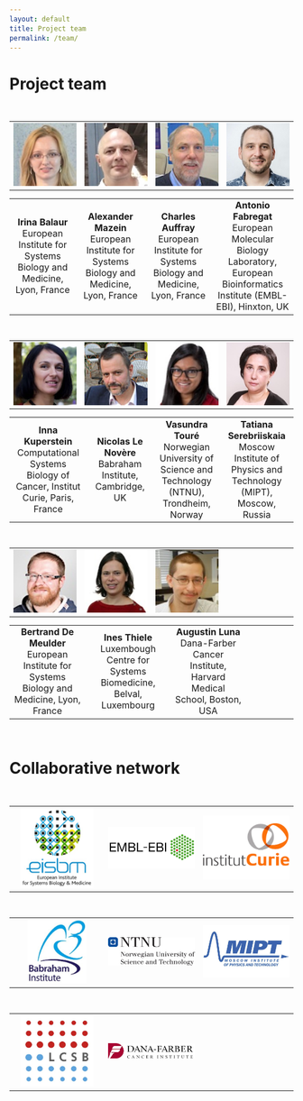 ```yaml
---
layout: default
title: Project team
permalink: /team/
---
```


# Project team


<br />

<table>
    <tr>
      <td style="width: 220px;" align="center"><img src="/images/team/IrinaBalaur.jpg" width="135"/></td>
      <td style="width: 220px;" align="center"><img src="/images/team/AlexanderMazein.jpg" width="135"/></td>
      <td style="width: 220px;" align="center"><img src="/images/team/CharlesAuffray.jpg" width="135"/></td>
      <td style="width: 220px;" align="center"><img src="/images/team/AntonioFabregat.jpg" width="135"/></td>
    </tr>
</table>
<table>
    <tr>
      <td style="width: 220px;" align="center"><font size="3"><strong>Irina Balaur</strong><br />European Institute for Systems Biology and Medicine, Lyon, France</font></td>
      <td style="width: 220px;" align="center"><font size="3"><strong>Alexander Mazein</strong><br />European Institute for Systems Biology and Medicine, Lyon, France</font></td>
      <td style="width: 220px;" align="center"><font size="3"><strong>Charles Auffray</strong><br />European Institute for Systems Biology and Medicine, Lyon, France</font></td>
      <td style="width: 220px;" align="center"><font size="3"><strong>Antonio Fabregat</strong><br />European Molecular Biology Laboratory, European Bioinformatics Institute (EMBL-EBI), Hinxton, UK</font></td>
    </tr>
</table>

<br />

<table>
    <tr>
      <td style="width: 220px;" align="center"><img src="/images/team/InnaKuperstein.jpg" width="135"/></td>
      <td style="width: 220px;" align="center"><img src="/images/team/NicolasLeNovere.jpg" width="135"/></td>
      <td style="width: 220px;" align="center"><img src="/images/team/VasundraToure.jpg" width="135"/></td>
      <td style="width: 220px;" align="center"><img src="/images/team/TatianaSerebriiskaia.jpg" width="135"/></td>
    </tr>
</table>
<table>
    <tr>
      <td style="width: 220px;" align="center"><font size="3"><strong>Inna Kuperstein</strong><br />Computational Systems Biology of Cancer, Institut Curie, Paris, France</font></td>
      <td style="width: 220px;" align="center"><font size="3"><strong>Nicolas Le Novère</strong><br />Babraham Institute, Cambridge, UK</font></td>
      <td style="width: 220px;" align="center"><font size="3"><strong>Vasundra Touré</strong><br />Norwegian University of Science and Technology (NTNU), Trondheim, Norway</font></td>
      <td style="width: 220px;" align="center"><font size="3"><strong>Tatiana Serebriiskaia</strong><br />Moscow Institute of Physics and Technology (MIPT), Moscow, Russia</font></td>
    </tr>
</table>

<br />

<table>
    <tr>
      <td style="width: 220px;" align="center"><img src="/images/team/BertrandDeMeulder.jpg" width="135"/></td>
      <td style="width: 220px;" align="center"><img src="/images/team/InesThiele.jpg" width="135"/></td>
      <td style="width: 220px;" align="center"><img src="/images/team/AugustinLuna.jpg" width="135"/></td>
      <td style="width: 220px;" align="center"> </td>
    </tr>
</table>
<table>
    <tr>
      <td style="width: 220px;" align="center"><font size="3"><strong>Bertrand De Meulder</strong><br />European Institute for Systems Biology and Medicine, Lyon, France</font></td>
      <td style="width: 220px;" align="center"><font size="3"><strong>Ines Thiele</strong><br />Luxembough Centre for Systems Biomedicine, Belval, Luxembourg</font></td>
      <td style="width: 220px;" align="center"><font size="3"><strong>Augustin Luna</strong><br />Dana-Farber Cancer Institute, Harvard Medical School, Boston, USA</font></td>
      <td style="width: 220px;" align="center"><font size="3"> <br /> </font></td>
    </tr>
</table>

<br />

# Collaborative network

<br />

<table>
    <tr>
      <td width="320" align="center"><img src="/images/logos/eisbm_logo.jpg" width="130"/></td>
      <td width="320" align="center"><img src="/images/logos/embl-ebi_logo.jpg" width="220"/></td>
      <td width="320" align="center"><img src="/images/logos/institut_curie_logo.jpg" width="160"/></td>
    </tr>
</table>

<!--<td width="320" align="center"><img src="/images/logos/lcsb_logo.jpg" width="140"/></td>-->

<br />

<table>
    <tr>
      <td style="width:320px;" align="center"><img src="/images/logos/babraham_logo.jpg" width="105"/></td>
      <td style="width:320px;" align="center"><img src="/images/logos/ntnu_logo.jpg" width="200"/></td>
      <td style="width:320px;" align="center"><img src="/images/logos/mipt_logo.jpg" width="190"/></td>
    </tr>
</table>

<br />

<table>
    <tr>
      <td style="width:320px;" align="center"><img src="/images/logos/lcsb_logo.jpg" width="130"/></td>
      <td style="width:320px;" align="center"><img src="/images/logos/dfci_logo.jpg" width="200"/></td>
      <td style="width:320px;" align="center"> </td>
    </tr>
</table>

<br />


